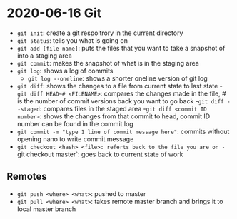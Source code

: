 # 2020-06-16 Git

- `git init`: create a git respoitrory in the current directory
- `git status`: tells you what is going on
- `git add [file name]`: puts the files that you want to take a snapshot of into a staging area 
- `git commit`: makes the snapshot of what is in the staging area
- `git log`: shows a log of commits
	- `git log --oneline`: shows a shorter oneline version of git log
- `git diff`: shows the changes to a file from current state to last state
	-`git diff HEAD~# <FILENAME>`: compares the changes made in the file, # is the number of commit versions back you want to go back
	-`git diff --staged`: compares files in the staged area
	-`git diff <commit ID number>`: shows the changes from that commit to head, commit ID number can be found in the commit log
- `git commit -m "type 1 line of commit message here"`: commits without opening nano to write commit message
- `git checkout <hash> <file>: referts back to the file you are on
	-`git checkout master`: goes back to current state of work

## Remotes


- `git push <where> <what>`: pushed to master
- `git pull <where> <what>`: takes remote master branch and brings it to local master branch
